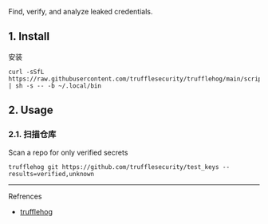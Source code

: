 Find, verify, and analyze leaked credentials.

## 1. Install

安装

```
curl -sSfL https://raw.githubusercontent.com/trufflesecurity/trufflehog/main/scripts/install.sh | sh -s -- -b ~/.local/bin
```

## 2. Usage

### 2.1. 扫描仓库

Scan a repo for only verified secrets

```
trufflehog git https://github.com/trufflesecurity/test_keys --results=verified,unknown
```

---

Refrences

- [trufflehog](https://github.com/trufflesecurity/trufflehog)